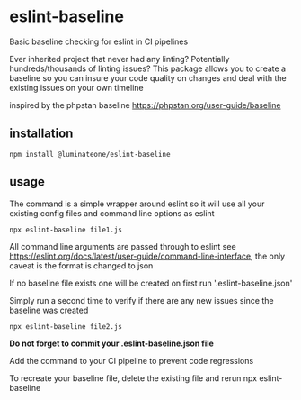 
# eslint-baseline
Basic baseline checking for eslint in CI pipelines

Ever inherited project that never had any linting?  Potentially hundreds/thousands of linting issues?  This package allows you to create a baseline so you can insure your code quality on changes and deal with the existing issues on your own timeline

inspired by the phpstan baseline https://phpstan.org/user-guide/baseline

## installation
```npm install @luminateone/eslint-baseline```
## usage
The command is a simple wrapper around eslint so it will use all your existing config files and command line options as eslint

```npx eslint-baseline file1.js ```

All command line arguments are passed through to eslint see https://eslint.org/docs/latest/user-guide/command-line-interface, the only caveat is the format is changed to json

If no baseline file exists  one will be created on first run '.eslint-baseline.json' 

Simply run a second time to verify if there are any new issues since the baseline was created

```npx eslint-baseline file2.js ```

**Do not forget to commit your .eslint-baseline.json file**

Add the command to your CI pipeline to prevent code regressions

To recreate your baseline file, delete the existing file and rerun npx eslint-baseline

